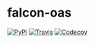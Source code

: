 # falcon-oas

[![PyPI](https://img.shields.io/pypi/v/falcon-oas.svg)](https://pypi.org/project/falcon-oas)
[![Travis](https://img.shields.io/travis/grktsh/falcon-oas.svg)](https://travis-ci.org/grktsh/falcon-oas)
[![Codecov](https://img.shields.io/codecov/c/github/grktsh/falcon-oas.svg)](https://codecov.io/gh/grktsh/falcon-oas)
